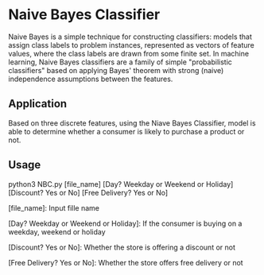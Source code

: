 # Naive Bayes Classifier
Naive Bayes is a simple technique for constructing classifiers: models that assign class labels to problem instances, represented as vectors of feature values, where the class labels are drawn from some finite set. In machine learning, Naive Bayes classifiers are a family of simple "probabilistic classifiers" based on applying Bayes' theorem with strong (naive) independence assumptions between the features.

## Application 
Based on three discrete features, using the Niave Bayes Classifier, model is able to determine whether a consumer is likely to purchase a product or not.

## Usage
python3 NBC.py [file_name] [Day? Weekday or Weekend or Holiday] [Discount? Yes or No] [Free Delivery? Yes or No]

[file_name]: Input fille name

[Day? Weekday or Weekend or Holiday]: If the consumer is buying on a weekday, weekend or holiday

[Discount? Yes or No]: Whether the store is offering a discount or not

[Free Delivery? Yes or No]: Whether the store offers free delivery or not


